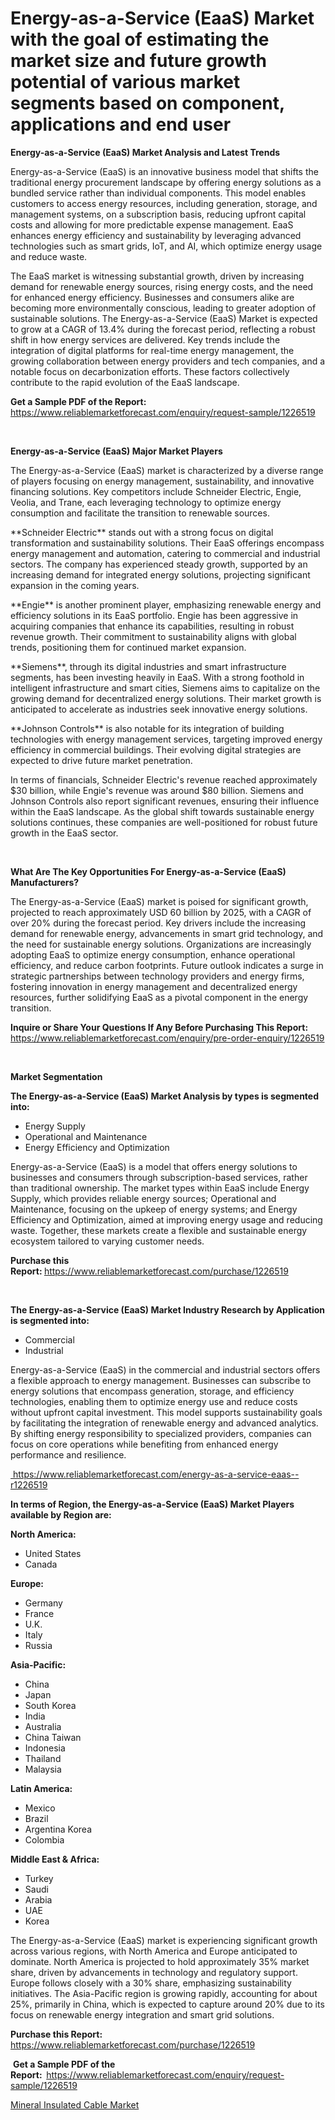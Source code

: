 <p><h1>Energy-as-a-Service (EaaS) Market with the goal of estimating the market size and future growth potential of various market segments based on component, applications and end user</h1></p><p><strong>Energy-as-a-Service (EaaS) Market Analysis and Latest Trends</strong></p>
<p><p>Energy-as-a-Service (EaaS) is an innovative business model that shifts the traditional energy procurement landscape by offering energy solutions as a bundled service rather than individual components. This model enables customers to access energy resources, including generation, storage, and management systems, on a subscription basis, reducing upfront capital costs and allowing for more predictable expense management. EaaS enhances energy efficiency and sustainability by leveraging advanced technologies such as smart grids, IoT, and AI, which optimize energy usage and reduce waste.</p><p>The EaaS market is witnessing substantial growth, driven by increasing demand for renewable energy sources, rising energy costs, and the need for enhanced energy efficiency. Businesses and consumers alike are becoming more environmentally conscious, leading to greater adoption of sustainable solutions. The Energy-as-a-Service (EaaS) Market is expected to grow at a CAGR of 13.4% during the forecast period, reflecting a robust shift in how energy services are delivered. Key trends include the integration of digital platforms for real-time energy management, the growing collaboration between energy providers and tech companies, and a notable focus on decarbonization efforts. These factors collectively contribute to the rapid evolution of the EaaS landscape.</p></p>
<p><strong>Get a Sample PDF of the Report:&nbsp;</strong> <a href="https://www.reliablemarketforecast.com/enquiry/request-sample/1226519?utm_campaign=2235&utm_medium=2&utm_source=Github&utm_content=ia&utm_term=07042025&utm_id=energy-as-a-service-eaas">https://www.reliablemarketforecast.com/enquiry/request-sample/1226519</a></p>
<p>&nbsp;</p>
<p><strong>Energy-as-a-Service (EaaS) Major Market Players</strong></p>
<p><p>The Energy-as-a-Service (EaaS) market is characterized by a diverse range of players focusing on energy management, sustainability, and innovative financing solutions. Key competitors include Schneider Electric, Engie, Veolia, and Trane, each leveraging technology to optimize energy consumption and facilitate the transition to renewable sources.</p><p>**Schneider Electric** stands out with a strong focus on digital transformation and sustainability solutions. Their EaaS offerings encompass energy management and automation, catering to commercial and industrial sectors. The company has experienced steady growth, supported by an increasing demand for integrated energy solutions, projecting significant expansion in the coming years.</p><p>**Engie** is another prominent player, emphasizing renewable energy and efficiency solutions in its EaaS portfolio. Engie has been aggressive in acquiring companies that enhance its capabilities, resulting in robust revenue growth. Their commitment to sustainability aligns with global trends, positioning them for continued market expansion.</p><p>**Siemens**, through its digital industries and smart infrastructure segments, has been investing heavily in EaaS. With a strong foothold in intelligent infrastructure and smart cities, Siemens aims to capitalize on the growing demand for decentralized energy solutions. Their market growth is anticipated to accelerate as industries seek innovative energy solutions.</p><p>**Johnson Controls** is also notable for its integration of building technologies with energy management services, targeting improved energy efficiency in commercial buildings. Their evolving digital strategies are expected to drive future market penetration.</p><p>In terms of financials, Schneider Electric's revenue reached approximately $30 billion, while Engie's revenue was around $80 billion. Siemens and Johnson Controls also report significant revenues, ensuring their influence within the EaaS landscape. As the global shift towards sustainable energy solutions continues, these companies are well-positioned for robust future growth in the EaaS sector.</p></p>
<p>&nbsp;</p>
<p><strong>What Are The Key Opportunities For Energy-as-a-Service (EaaS) Manufacturers?</strong></p>
<p><p>The Energy-as-a-Service (EaaS) market is poised for significant growth, projected to reach approximately USD 60 billion by 2025, with a CAGR of over 20% during the forecast period. Key drivers include the increasing demand for renewable energy, advancements in smart grid technology, and the need for sustainable energy solutions. Organizations are increasingly adopting EaaS to optimize energy consumption, enhance operational efficiency, and reduce carbon footprints. Future outlook indicates a surge in strategic partnerships between technology providers and energy firms, fostering innovation in energy management and decentralized energy resources, further solidifying EaaS as a pivotal component in the energy transition.</p></p>
<p><strong>Inquire or Share Your Questions If Any Before Purchasing This Report:</strong> <a href="https://www.reliablemarketforecast.com/enquiry/pre-order-enquiry/1226519?utm_campaign=2235&utm_medium=2&utm_source=Github&utm_content=ia&utm_term=07042025&utm_id=energy-as-a-service-eaas">https://www.reliablemarketforecast.com/enquiry/pre-order-enquiry/1226519</a></p>
<p>&nbsp;</p>
<p><strong>Market Segmentation</strong></p>
<p><strong>The Energy-as-a-Service (EaaS) Market Analysis by types is segmented into:</strong></p>
<p><ul><li>Energy Supply</li><li>Operational and Maintenance</li><li>Energy Efficiency and Optimization</li></ul></p>
<p><p>Energy-as-a-Service (EaaS) is a model that offers energy solutions to businesses and consumers through subscription-based services, rather than traditional ownership. The market types within EaaS include Energy Supply, which provides reliable energy sources; Operational and Maintenance, focusing on the upkeep of energy systems; and Energy Efficiency and Optimization, aimed at improving energy usage and reducing waste. Together, these markets create a flexible and sustainable energy ecosystem tailored to varying customer needs.</p></p>
<p><strong>Purchase this Report:&nbsp;</strong><a href="https://www.reliablemarketforecast.com/purchase/1226519?utm_campaign=2235&utm_medium=2&utm_source=Github&utm_content=ia&utm_term=07042025&utm_id=energy-as-a-service-eaas">https://www.reliablemarketforecast.com/purchase/1226519</a></p>
<p>&nbsp;</p>
<p><strong>The Energy-as-a-Service (EaaS) Market Industry Research by Application is segmented into:</strong></p>
<p><ul><li>Commercial</li><li>Industrial</li></ul></p>
<p><p>Energy-as-a-Service (EaaS) in the commercial and industrial sectors offers a flexible approach to energy management. Businesses can subscribe to energy solutions that encompass generation, storage, and efficiency technologies, enabling them to optimize energy use and reduce costs without upfront capital investment. This model supports sustainability goals by facilitating the integration of renewable energy and advanced analytics. By shifting energy responsibility to specialized providers, companies can focus on core operations while benefiting from enhanced energy performance and resilience.</p></p>
<p><a href="https://www.reliablemarketforecast.com/energy-as-a-service-eaas--r1226519?utm_campaign=2235&utm_medium=2&utm_source=Github&utm_content=ia&utm_term=07042025&utm_id=energy-as-a-service-eaas">&nbsp;https://www.reliablemarketforecast.com/energy-as-a-service-eaas--r1226519</a></p>
<p><strong>In terms of Region, the Energy-as-a-Service (EaaS) Market Players available by Region are:</strong></p>
<p>
    <p> <strong> North America: </strong>
        <ul>
            <li>United States</li>
            <li>Canada</li>
        </ul>
        </p> 
    <p> <strong> Europe: </strong>
        <ul>
            <li>Germany</li>
            <li>France</li>
            <li>U.K.</li>
            <li>Italy</li>
            <li>Russia</li>
        </ul>
        </p> 
    <p> <strong> Asia-Pacific: </strong>
        <ul>
            <li>China</li>
            <li>Japan</li>
            <li>South Korea</li>
            <li>India</li>
            <li>Australia</li>
            <li>China Taiwan</li>
            <li>Indonesia</li>
            <li>Thailand</li>
            <li>Malaysia</li>
        </ul>
        </p> 
    <p> <strong> Latin America: </strong>
        <ul>
            <li>Mexico</li>
            <li>Brazil</li>
            <li>Argentina Korea</li>
            <li>Colombia</li>
        </ul>
        </p> 
    <p> <strong> Middle East & Africa: </strong>
        <ul>
            <li>Turkey</li>
            <li>Saudi</li>
            <li>Arabia</li>
            <li>UAE</li>
            <li>Korea</li>
        </ul>
    </p>
    </p>
<p><p>The Energy-as-a-Service (EaaS) market is experiencing significant growth across various regions, with North America and Europe anticipated to dominate. North America is projected to hold approximately 35% market share, driven by advancements in technology and regulatory support. Europe follows closely with a 30% share, emphasizing sustainability initiatives. The Asia-Pacific region is growing rapidly, accounting for about 25%, primarily in China, which is expected to capture around 20% due to its focus on renewable energy integration and smart grid solutions.</p></p>
<p><strong>Purchase this Report: </strong><a href="https://www.reliablemarketforecast.com/purchase/1226519?utm_campaign=2235&utm_medium=2&utm_source=Github&utm_content=ia&utm_term=07042025&utm_id=energy-as-a-service-eaas">https://www.reliablemarketforecast.com/purchase/1226519</a></p>
<p>&nbsp;<strong>Get a Sample PDF of the Report:&nbsp;&nbsp;</strong><a href="https://www.reliablemarketforecast.com/enquiry/request-sample/1226519?utm_campaign=2235&utm_medium=2&utm_source=Github&utm_content=ia&utm_term=07042025&utm_id=energy-as-a-service-eaas">https://www.reliablemarketforecast.com/enquiry/request-sample/1226519</a></p>
<p><strong></strong></p>
<p><p><a href="https://github.com/gullattedenna/Market-Research-Report-List-1/blob/main/mineral-insulated-cable-market.md?utm_campaign=2235&utm_medium=2&utm_source=Github&utm_content=ia&utm_term=07042025&utm_id=energy-as-a-service-eaas">Mineral Insulated Cable Market</a></p></p>